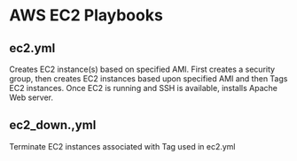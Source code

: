 # AWS EC2 Playbooks

## ec2.yml

Creates EC2 instance(s) based on specified AMI. 
First creates a security group, then creates EC2 instances based upon specified AMI
and then Tags EC2 instances. Once EC2 is running and SSH is available, installs Apache
Web server.

## ec2_down.,yml

Terminate EC2 instances associated with Tag used in ec2.yml

